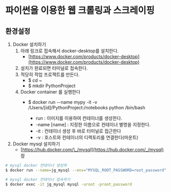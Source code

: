 # 파이썬을 이용한 웹 크롤링과 스크레이핑

## 환경설정

1. Docker 설치하기
   1. 아래 링크로 접속해서 docker-desktop를 설치한다.
      * [https://www.docker.com/products/docker-desktop](https://www.docker.com/products/docker-desktop)
   2. 설치가 완료되면 터미널로 접속한다.
   3. 적당히 작업 프로젝트를 만든다.
      * $ cd ~ 
      * $ mkdir PythonProject
   4. Docker container 를 실행한다
      * $ docker run --name mypy -it -v /Users/\[id\]/PythonProject:/notebooks python /bin/bash

        * run : 이미지를 이용하여 컨테이너를 생성한다.
        * -name \[name\] : 지정한 이름으로 컨테이너 별명을 지정한다.
        * -it : 컨테이너 생성 후 바로 터미널로 접근한다
        * -v : 호스트와 컨테이너의 디렉토리를 연결한다\(마운트\) 
2. Docker mysql 설치하기
   * [https://hub.docker.com/\_/mysql](https://hub.docker.com/_/mysql) 참

```bash
# mysql docker 컨테이너 생성하
$ docker run --name=jg_mysql --env="MYSQL_ROOT_PASSWORD=root_password" -p 3306:3306 -d mysql:latest
```

```bash
# mysql docker 컨테이너 접속하기
$ docker exec -it jg_mysql mysql -uroot -proot_password
```







